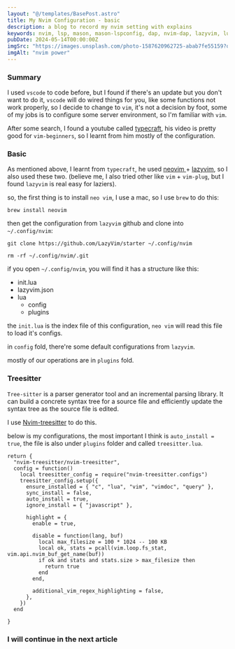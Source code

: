 ```yaml
---
layout: "@/templates/BasePost.astro"
title: My Nvim Configuration - basic
description: a blog to record my nvim setting with explains
keywords: nvim, lsp, mason, mason-lspconfig, dap, nvim-dap, lazyvim, lua-snippet
pubDate: 2024-05-14T00:00:00Z
imgSrc: "https://images.unsplash.com/photo-1587620962725-abab7fe55159?q=80&w=4031&auto=format&fit=crop&ixlib=rb-4.0.3&ixid=M3wxMjA3fDB8MHxwaG90by1wYWdlfHx8fGVufDB8fHx8fA%3D%3D"
imgAlt: "nvim power"
---
```


### Summary

I used `vscode` to code before, but I found if there's an update but you don't want to do it, `vscode` will do wired things for you, like some functions not work properly, so I decide to change to `vim`, it's not a decision by foot, some of my jobs is to configure some server environment, so I'm familiar with `vim`.

After some search, I found a youtube called <a href="https://www.youtube.com/@typecraft_dev" target="_blank"> typecraft</a>, his video is pretty good for `vim-beginners`, so I learnt from him mostly of the configuration.

### Basic

As mentioned above, I learnt from `typecraft`, he used <a href='https://neovim.io/' target='_blank'>neovim </a> + <a href="https://www.lazyvim.org/" target="_blank">lazyvim</a>, so I also used these two. (believe me, I also tried other like `vim` + `vim-plug`, but I found `lazyvim` is real easy for laziers).

so, the first thing is to install `neo vim`, I use a mac, so I use `brew` to do this:

```
brew install neovim
```

then get the configuration from `lazyvim` github and clone into `~/.config/nvim`:

```
git clone https://github.com/LazyVim/starter ~/.config/nvim

rm -rf ~/.config/nvim/.git
```

if you open `~/.config/nvim`, you will find it has a structure like this:

- init.lua
- lazyvim.json
- lua
  - config
  - plugins

the `init.lua` is the index file of this configuration, `neo vim` will read this file to load it's configs.

in `config` fold, there're some default configurations from `lazyvim`.

mostly of our operations are in `plugins` fold.

### Treesitter

`Tree-sitter` is a parser generator tool and an incremental parsing library. It can build a concrete syntax tree for a source file and efficiently update the syntax tree as the source file is edited.

I use <a href='https://github.com/nvim-treesitter/nvim-treesitter' target='_blank'>Nvim-treesitter</a> to do this.

below is my configurations, the most important I think is `auto_install = true`, the file is also under `plugins` folder and called `treesitter.lua`.

```
return {
  "nvim-treesitter/nvim-treesitter",
  config = function()
    local treesitter_config = require("nvim-treesitter.configs")
    treesitter_config.setup({
      ensure_installed = { "c", "lua", "vim", "vimdoc", "query" },
      sync_install = false,
      auto_install = true,
      ignore_install = { "javascript" },

      highlight = {
        enable = true,

        disable = function(lang, buf)
          local max_filesize = 100 * 1024 -- 100 KB
          local ok, stats = pcall(vim.loop.fs_stat, vim.api.nvim_buf_get_name(buf))
          if ok and stats and stats.size > max_filesize then
            return true
          end
        end,

        additional_vim_regex_highlighting = false,
      },
    })
  end

}

```

### I will continue in the next article
